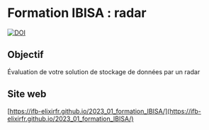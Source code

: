 # Formation IBISA : radar 

[![DOI](https://zenodo.org/badge/DOI/10.5281/zenodo.7510238.svg)](https://doi.org/10.5281/zenodo.7510238)

## Objectif 

Évaluation de votre solution de stockage de données par un radar

## Site web 

[https://ifb-elixirfr.github.io/2023_01_formation_IBISA/](https://ifb-elixirfr.github.io/2023_01_formation_IBISA/)
